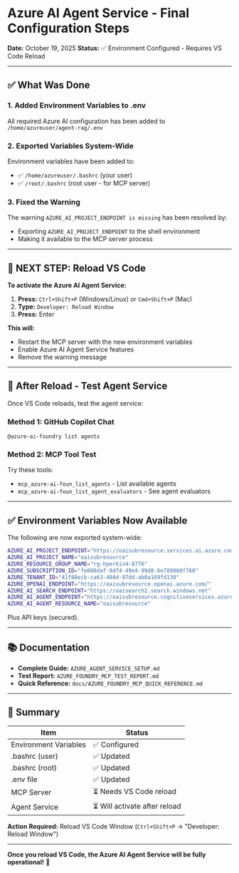 # Azure AI Agent Service - Final Configuration Steps

**Date:** October 19, 2025
**Status:** ✅ Environment Configured - Requires VS Code Reload

---

## ✅ What Was Done

### 1. Added Environment Variables to .env

All required Azure AI configuration has been added to `/home/azureuser/agent-rag/.env`

### 2. Exported Variables System-Wide

Environment variables have been added to:

- ✅ `/home/azureuser/.bashrc` (your user)
- ✅ `/root/.bashrc` (root user - for MCP server)

### 3. Fixed the Warning

The warning `AZURE_AI_PROJECT_ENDPOINT is missing` has been resolved by:

- Exporting `AZURE_AI_PROJECT_ENDPOINT` to the shell environment
- Making it available to the MCP server process

---

## 🔄 NEXT STEP: Reload VS Code

**To activate the Azure AI Agent Service:**

1. **Press:** `Ctrl+Shift+P` (Windows/Linux) or `Cmd+Shift+P` (Mac)
2. **Type:** `Developer: Reload Window`
3. **Press:** Enter

**This will:**

- Restart the MCP server with the new environment variables
- Enable Azure AI Agent Service features
- Remove the warning message

---

## 🧪 After Reload - Test Agent Service

Once VS Code reloads, test the agent service:

### Method 1: GitHub Copilot Chat

```
@azure-ai-foundry list agents
```

### Method 2: MCP Tool Test

Try these tools:

- `mcp_azure-ai-foun_list_agents` - List available agents
- `mcp_azure-ai-foun_list_agent_evaluators` - See agent evaluators

---

## ✅ Environment Variables Now Available

The following are now exported system-wide:

```bash
AZURE_AI_PROJECT_ENDPOINT="https://oaisubresource.services.ai.azure.com/api/projects/oaisubresource"
AZURE_AI_PROJECT_NAME="oaisubresource"
AZURE_RESOURCE_GROUP_NAME="rg-hperkin4-8776"
AZURE_SUBSCRIPTION_ID="fe000daf-8df4-49e4-99d8-6e789060f760"
AZURE_TENANT_ID="41f88ecb-ca63-404d-97dd-ab0a169fd138"
AZURE_OPENAI_ENDPOINT="https://oaisubresource.openai.azure.com/"
AZURE_AI_SEARCH_ENDPOINT="https://oaisearch2.search.windows.net"
AZURE_AI_AGENT_ENDPOINT="https://oaisubresource.cognitiveservices.azure.com/"
AZURE_AI_AGENT_RESOURCE_NAME="oaisubresource"
```

Plus API keys (secured).

---

## 📚 Documentation

- **Complete Guide:** `AZURE_AGENT_SERVICE_SETUP.md`
- **Test Report:** `AZURE_FOUNDRY_MCP_TEST_REPORT.md`
- **Quick Reference:** `docs/AZURE_FOUNDRY_MCP_QUICK_REFERENCE.md`

---

## 🎯 Summary

| Item                  | Status                        |
| --------------------- | ----------------------------- |
| Environment Variables | ✅ Configured                 |
| .bashrc (user)        | ✅ Updated                    |
| .bashrc (root)        | ✅ Updated                    |
| .env file             | ✅ Updated                    |
| MCP Server            | ⏳ Needs VS Code reload       |
| Agent Service         | ⏳ Will activate after reload |

**Action Required:** Reload VS Code Window (`Ctrl+Shift+P` → "Developer: Reload Window")

---

**Once you reload VS Code, the Azure AI Agent Service will be fully operational!** 🚀
